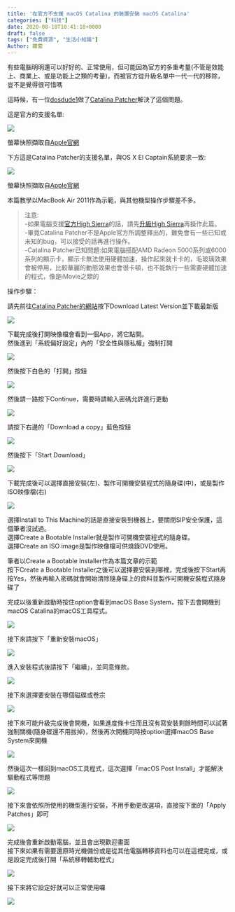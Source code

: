 ```yaml
---
title: '在官方不支援 macOS Catalina 的裝置安裝 macOS Catalina'
categories: ["科技"]
date: 2020-08-18T10:41:18+0000
draft: false
tags: ["免費資源", "生活小知識"]
Author: 蘿蔔
---
```


有些電腦明明還可以好好的、正常使用，但可能因為官方的多重考量(不管是效能上、商業上、或是功能上之類的考量)，而被官方從升級名單中一代一代的移除，豈不是覺得很可惜嗎

這時候，有一位[dosdude1](http://dosdude1.com)做了[Catalina Patcher](http://dosdude1.com/catalina "dosdude1.com/catalina")解決了這個問題。

  
這是官方的支援名單:

![](https://static-a1.steveyi.net/media/blog/2020081801505962.png)

螢幕快照擷取自[Apple官網](http://apple.com/tw/osx)

下方這是Catalina Patcher的支援名單，與OS X El Captain系統要求一致:

[![](https://static-a1.steveyi.net/media/blog/2020081802051786.png)](https://support.apple.com/zh-tw/HT206886)

螢幕快照擷取自[Apple官網](https://support.apple.com/zh-tw/HT206886)

本篇教學以MacBook Air 2011作為示範，與其他機型操作步驟差不多。  

> 注意:  
> \-如果電腦支援[官方High Sierra](https://support.apple.com/zh-tw/HT208969)的話，請先[升級High Sierra](https://support.apple.com/zh-tw/HT208969)再操作此篇。  
> \-畢竟Catalina Patcher不是Apple官方所調整釋出的，難免會有一些已知或未知的bug，可以接受的話再進行操作。  
> \-Catalina Patcher已知問題:如果電腦搭配AMD Radeon 5000系列或6000系列的顯示卡，顯示卡無法使用硬體加速，操作起來就卡卡的，毛玻璃效果會被停用，比較華麗的動態效果也會很卡頓，也不能執行一些需要硬體加速的程式，像是iMovie之類的

操作步驟：

請先前往[Catalina Patcher的網站](http://dosdude1.com/catalina)按下Download Latest Version並下載最新版

![](https://static-a1.steveyi.net/media/blog/2020081802335586.png)

下載完成後打開映像檔會看到一個App，將它點開。  
然後進到「系統偏好設定」內的「安全性與隱私權」強制打開

![](https://static-a1.steveyi.net/media/blog/2020081802485327.png)

然後按下白色的「打開」按鈕

![](https://static-a1.steveyi.net/media/blog/2020081802492691.png)

然後請一路按下Continue，需要時請輸入密碼允許進行更動

![](https://static-a1.steveyi.net/media/blog/2020081802523595.png)

請按下右邊的「Download a copy」藍色按鈕

![](https://static-a1.steveyi.net/media/blog/2020081802533817.png)

然後按下「Start Download」

![](https://static-a1.steveyi.net/media/blog/2020081802550610.png)

下載完成後可以選擇直接安裝(左)、製作可開機安裝程式的隨身碟(中)，或是製作ISO映像檔(右)

![](https://static-a1.steveyi.net/media/blog/2020081803333085.png)

選擇Install to This Machine的話是直接安裝到機器上，要關閉SIP安全保護，這個筆者沒試過。  
選擇Create a Bootable Installer就是製作可開機安裝程式的隨身碟。  
選擇Create an ISO image是製作映像檔可供燒錄DVD使用。

筆者以Create a Bootable Installer作為本篇文章的示範  
按下Create a Bootable Installer之後可以選擇要安裝到哪裡，完成後按下Start再按Yes，然後再輸入密碼就會開始清除隨身碟上的資料並製作可開機安裝程式隨身碟了

完成以後重新啟動時按住option會看到macOS Base System，按下去會開機到macOS Catalina的macOS工具程式。

![](https://static-a1.steveyi.net/media/blog/2020081810082548-scaled.jpg)

接下來請按下「重新安裝macOS」

![](https://static-a1.steveyi.net/media/blog/2020081810100644-scaled.jpg)

進入安裝程式後請按下「繼續」，並同意條款。

![](https://static-a1.steveyi.net/media/blog/2020081810111093-scaled.jpg)

接下來選擇要安裝在哪個磁碟或卷宗

![](https://static-a1.steveyi.net/media/blog/2020081810121883-scaled.jpg)

接下來可能升級完成後會開機，如果進度條卡住而且沒有寫安裝剩餘時間可以試著強制關機(隨身碟還不用拔掉)，然後再次開機同時按option選擇macOS Base System來開機

![](https://static-a1.steveyi.net/media/blog/2020081810082548-scaled.jpg)

然後這次一樣回到macOS工具程式，這次選擇「macOS Post Install」才能解決驅動程式等問題

![](https://static-a1.steveyi.net/media/blog/2020081810100644-scaled.jpg)

接下來會依照所使用的機型進行安裝，不用手動更改選項，直接按下面的「Apply Patches」即可

![](https://upload.cc/i1/2020/08/18/mbULt6.jpeg)

完成後會重新啟動電腦，並且會出現歡迎畫面  
接下來如果有需要還原時光機備份或是從其他電腦轉移資料也可以在這裡完成，或是設定完成後打開「系統移轉輔助程式」

![](https://static-a1.steveyi.net/media/blog/2020081810265417.png)

接下來將它設定好就可以正常使用囉

![](https://static-a1.steveyi.net/media/blog/2020081810311541.png)
